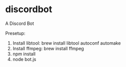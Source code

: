 # discordbot
A Discord Bot

Presetup:

1. Install libtool: brew install libtool autoconf automake
2. Install ffmpeg: brew install ffmpeg
3. npm install
4. node bot.js